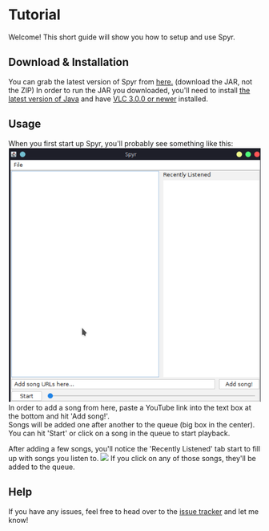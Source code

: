 # Tutorial

Welcome! This short guide will show you how to setup and use Spyr.

## Download & Installation

You can grab the latest version of Spyr from [here.](https://github.com/asolidtime/spyr/releases) (download the JAR, not the ZIP) In order to run the JAR you downloaded, you'll need to install [the latest version of Java](https://adoptopenjdk.net/?variant=openjdk16&jvmVariant=hotspot) and have [VLC 3.0.0 or newer](https://www.videolan.org/vlc/) installed.

## Usage

When you first start up Spyr, you'll probably see something like this:
![](https://raw.githubusercontent.com/asolidtime/spyr/main/images/initialstartup.png)
In order to add a song from here, paste a YouTube link into the text box at the bottom and hit 'Add song!'.  
Songs will be added one after another to the queue (big box in the center). You can hit 'Start' or click on a song in the queue to start playback.
  
After adding a few songs, you'll notice the 'Recently Listened' tab start to fill up with songs you listen to.
![](https://https://raw.githubusercontent.com/asolidtime/spyr/main/images/recentlylistened.png)
If you click on any of those songs, they'll be added to the queue.

## Help

If you have any issues, feel free to head over to the [issue tracker](https://github.com/asolidtime/spyr/issues) and let me know!
